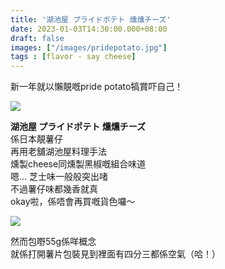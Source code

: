 ```yaml
---
title: '湖池屋 プライドポテト 燻燻チーズ'
date: 2023-01-03T14:30:00.000+08:00
draft: false
images: ["/images/pridepotato.jpg"]
tags : [flavor - say cheese]
---
```


新一年就以懶靚嘅pride potato犒賞吓自己！

![](/images/pridepotato.jpg)

**湖池屋 プライドポテト 燻燻チーズ**  
係日本靚薯仔  
再用老舖湖池屋料理手法  
燻製cheese同燻製黑椒嘅組合味道  
嗯... 芝士味一般般突出啫  
不過薯仔味都幾香就真  
okay啦，係唔會再買嘅貨色囉～  

![](/images/pridepotato1.jpg)

然而包嘢55g係咩概念  
就係打開薯片包裝見到裡面有四分三都係空氣（哈！）  
